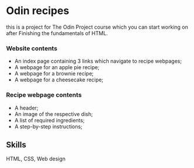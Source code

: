 # Odin recipes

this is a project for The Odin Project course which you can start working on after Finishing the fundamentals of HTML.



### Website contents 

- An index page containing 3 links which navigate to recipe webpages;
- A webpage for an apple pie recipe;
- A webpage for a brownie recipe;
- A webpage for a cheesecake recipe;


### Recipe webpage contents 

- A header; 
- An image of the respective dish; 
- A list of required ingredients; 
- A step-by-step instructions;

## Skills
HTML, CSS, Web design

